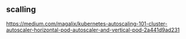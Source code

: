 ## scalling
https://medium.com/magalix/kubernetes-autoscaling-101-cluster-autoscaler-horizontal-pod-autoscaler-and-vertical-pod-2a441d9ad231
